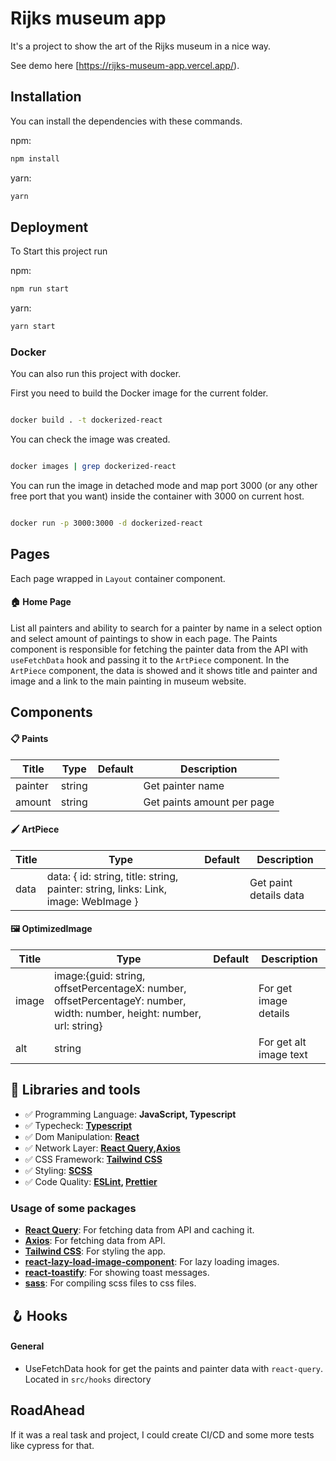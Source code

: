 # Rijks museum app

It's a project to show the art of the Rijks museum in a nice way.

See demo here [https://rijks-museum-app.vercel.app/).

## Installation

You can install the dependencies with these commands.

npm:

```bash
npm install
```

yarn:

```bash
yarn
```

## Deployment

To Start this project run

npm:

```bash
npm run start
```

yarn:

```bash
yarn start
```

### Docker

You can also run this project with docker.

First you need to build the Docker image for the current folder.

```bash

docker build . -t dockerized-react


```

You can check the image was created.

```bash

docker images | grep dockerized-react

```

You can run the image in detached mode and map port 3000 (or any other free port that you want) inside the container with 3000 on current host.

```bash

docker run -p 3000:3000 -d dockerized-react

```

## Pages

Each page wrapped in `Layout` container component.

#### 🏠 Home Page

List all painters and ability to search for a painter by name in a select option and select amount of paintings to show in each page.
The Paints component is responsible for fetching the painter data from the API with `useFetchData` hook and passing it to the `ArtPiece` component.
In the `ArtPiece` component, the data is showed and it shows title and painter and image and a link to the main painting in museum website.

## Components

#### 📋 Paints

| Title   | Type   | Default | Description                |
| ------- | ------ | ------- | -------------------------- |
| painter | string |         | Get painter name           |
| amount  | string |         | Get paints amount per page |

#### 🖌️ ArtPiece

| Title | Type                                                                               | Default | Description            |
| ----- | ---------------------------------------------------------------------------------- | ------- | ---------------------- |
| data  | data: { id: string, title: string, painter: string, links: Link, image: WebImage } |         | Get paint details data |

#### 🖼️ OptimizedImage

| Title | Type                                                                                                                   | Default | Description            |
| ----- | ---------------------------------------------------------------------------------------------------------------------- | ------- | ---------------------- |
| image | image:{guid: string, offsetPercentageX: number, offsetPercentageY: number, width: number, height: number, url: string} |         | For get image details  |
| alt   | string                                                                                                                 |         | For get alt image text |

## 🧰 Libraries and tools

- ✅ Programming Language: **JavaScript, Typescript**
- ✅ Typecheck: **[Typescript](https://www.typescriptlang.org/)**
- ✅ Dom Manipulation: **[React](https://reactjs.org/)**
- ✅ Network Layer: **[React Query](https://react-query.tanstack.com/),[Axios](https://axios-http.com/)**
- ✅ CSS Framework: **[Tailwind CSS](https://tailwindcss.com/)**
- ✅ Styling: **[SCSS](https://www.npmjs.com/package/sass)**
- ✅ Code Quality: **[ESLint](https://eslint.org/), [Prettier](https://prettier.io/)**

### Usage of some packages

- **[React Query](https://react-query.tanstack.com/)**: For fetching data from API and caching it.
- **[Axios](https://axios-http.com/)**: For fetching data from API.
- **[Tailwind CSS](https://tailwindcss.com/)**: For styling the app.
- **[react-lazy-load-image-component](https://www.npmjs.com/package/react-lazy-load-image-component)**: For lazy loading images.
- **[react-toastify](https://www.npmjs.com/package/react-toastify)**: For showing toast messages.
- **[sass](https://www.npmjs.com/package/sass)**: For compiling scss files to css files.

## 🪝 Hooks

#### General

- UseFetchData hook for get the paints and painter data with `react-query`. Located in `src/hooks` directory

## RoadAhead

If it was a real task and project, I could create CI/CD and some more tests like cypress for that.
